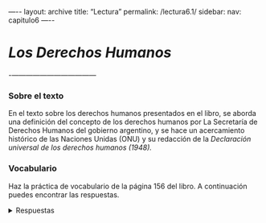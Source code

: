 —--
layout: archive
title: “Lectura”
permalink: /lectura6.1/
sidebar:
   nav: capitulo6
—--

# _Los Derechos Humanos_
-————————————
### Sobre el texto

En el texto sobre los derechos humanos presentados en el libro, se aborda una definición del concepto de los derechos humanos por La Secretaría de Derechos Humanos del gobierno argentino, y se hace un acercamiento histórico de las Naciones Unidas (ONU) y su redacción de la _Declaración universal de los derechos humanos (1948)._

### Vocabulario

Haz la práctica de vocabulario de la página 156 del libro. A continuación puedes encontrar las respuestas.   

<details>
  <summary>Respuestas</summary>

  1. Desprecio          
  2. Privacidad          
  3. Actualidad          
  4. Venidera         
  5. Pena          
  6. Entrar en vigencia           
  7. Adecuada          
  8. Apoderarse          


### Después de leer

Haz las preguntas de la página 159-160. A continuación puedes encontrar las respuestas.   

<details>
  <summary>Respuestas</summary>

  1. B. la posesión de armas          
  2. D. San Francisco          
  3. C. la Segunda Guerra Mundial           
  4. C. el día de las Naciones Unidas         
  5. D. Eleanor Roosevelt           
  6. B. se manifiestan en las leyes de muchos países democráticos   
